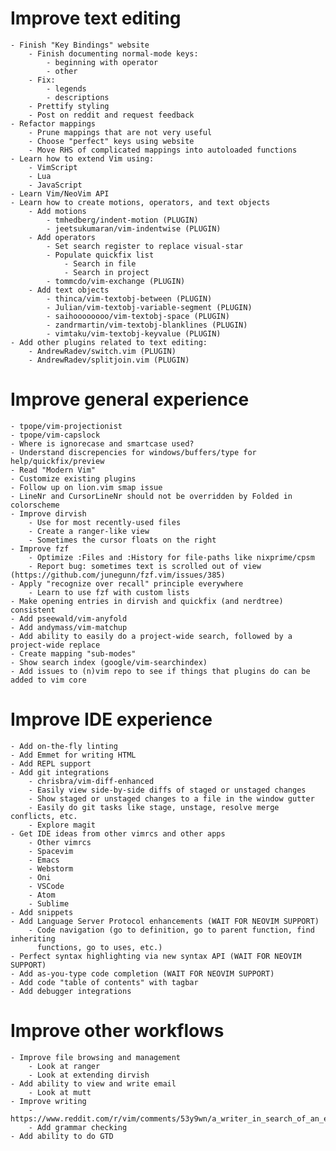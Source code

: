 Improve text editing
================================================
	- Finish "Key Bindings" website
		- Finish documenting normal-mode keys:
			- beginning with operator
			- other
		- Fix:
			- legends
			- descriptions
		- Prettify styling
		- Post on reddit and request feedback
	- Refactor mappings
		- Prune mappings that are not very useful
		- Choose "perfect" keys using website
		- Move RHS of complicated mappings into autoloaded functions
	- Learn how to extend Vim using:
		- VimScript
		- Lua
		- JavaScript
	- Learn Vim/NeoVim API
	- Learn how to create motions, operators, and text objects
		- Add motions
			- tmhedberg/indent-motion (PLUGIN)
			- jeetsukumaran/vim-indentwise (PLUGIN)
		- Add operators
			- Set search register to replace visual-star
			- Populate quickfix list
				- Search in file
				- Search in project
			- tommcdo/vim-exchange (PLUGIN)
		- Add text objects
			- thinca/vim-textobj-between (PLUGIN)
			- Julian/vim-textobj-variable-segment (PLUGIN)
			- saihoooooooo/vim-textobj-space (PLUGIN)
			- zandrmartin/vim-textobj-blanklines (PLUGIN)
			- vimtaku/vim-textobj-keyvalue (PLUGIN)
	- Add other plugins related to text editing:
		- AndrewRadev/switch.vim (PLUGIN)
		- AndrewRadev/splitjoin.vim (PLUGIN)

Improve general experience
================================================
	- tpope/vim-projectionist
	- tpope/vim-capslock
	- Where is ignorecase and smartcase used?
	- Understand discrepencies for windows/buffers/type for help/quickfix/preview
	- Read "Modern Vim"
	- Customize existing plugins
	- Follow up on lion.vim smap issue
	- LineNr and CursorLineNr should not be overridden by Folded in colorscheme
	- Improve dirvish
		- Use for most recently-used files
		- Create a ranger-like view
		- Sometimes the cursor floats on the right
	- Improve fzf
		- Optimize :Files and :History for file-paths like nixprime/cpsm
		- Report bug: sometimes text is scrolled out of view (https://github.com/junegunn/fzf.vim/issues/385)
	- Apply "recognize over recall" principle everywhere
		- Learn to use fzf with custom lists
	- Make opening entries in dirvish and quickfix (and nerdtree) consistent
	- Add pseewald/vim-anyfold
	- Add andymass/vim-matchup
	- Add ability to easily do a project-wide search, followed by a project-wide replace
	- Create mapping "sub-modes"
	- Show search index (google/vim-searchindex)
	- Add issues to (n)vim repo to see if things that plugins do can be added to vim core

Improve IDE experience
================================================
	- Add on-the-fly linting
	- Add Emmet for writing HTML
	- Add REPL support
	- Add git integrations
		- chrisbra/vim-diff-enhanced
		- Easily view side-by-side diffs of staged or unstaged changes
		- Show staged or unstaged changes to a file in the window gutter
		- Easily do git tasks like stage, unstage, resolve merge conflicts, etc.
		- Explore magit
	- Get IDE ideas from other vimrcs and other apps
		- Other vimrcs
		- Spacevim
		- Emacs
		- Webstorm
		- Oni
		- VSCode
		- Atom
		- Sublime
	- Add snippets
	- Add Language Server Protocol enhancements (WAIT FOR NEOVIM SUPPORT)
		- Code navigation (go to definition, go to parent function, find inheriting
		  functions, go to uses, etc.)
	- Perfect syntax highlighting via new syntax API (WAIT FOR NEOVIM SUPPORT)
	- Add as-you-type code completion (WAIT FOR NEOVIM SUPPORT)
	- Add code "table of contents" with tagbar
	- Add debugger integrations

Improve other workflows
================================================
	- Improve file browsing and management
		- Look at ranger
		- Look at extending dirvish
	- Add ability to view and write email
		- Look at mutt
	- Improve writing
		- https://www.reddit.com/r/vim/comments/53y9wn/a_writer_in_search_of_an_editor_that_lasts_a/
		- Add grammar checking
	- Add ability to do GTD
